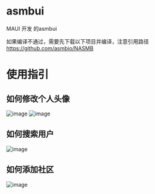 # asmbui
MAUI 开发 的asmbui 

如果编译不通过，需要先下载以下项目并编译，注意引用路径
https://github.com/asmbio/NASMB

# 使用指引

## 如何修改个人头像

![image](https://github.com/asmbio/Maons/assets/9838830/3af06733-4fa7-4c33-9173-bbe0f918957a)
![image](https://github.com/asmbio/Maons/assets/9838830/763d928b-9789-41d0-b5aa-a9641712d1b6)

## 如何搜索用户
![image](https://github.com/asmbio/Maons/assets/9838830/a9943b98-0b2c-41ee-89e5-d36496aa99f8)


## 如何添加社区

![image](https://github.com/asmbio/Maons/assets/9838830/228db8a6-cda3-4eb5-9efe-e7f730a5916c)

